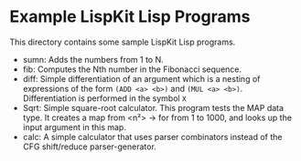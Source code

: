 Example LispKit Lisp Programs
=============================

This directory contains some sample LispKit Lisp programs.

  - sumn: Adds the numbers from 1 to N.
  - fib:  Computes the Nth number in the Fibonacci sequence.
  - diff: Simple differentiation of an argument which is a nesting of
          expressions of the form `(ADD <a> <b>)` and `(MUL <a> <b>)`.
		  Differentiation is performed in the symbol `X`
  - Sqrt: Simple square-root calculator.  This program tests the MAP data
          type.  It creates a map from <n²> → <n> for <n> from 1 to 1000, and
		  looks up the input argument in this map.
  - calc: A simple calculator that uses parser combinators instead of the
          CFG shift/reduce parser-generator.

